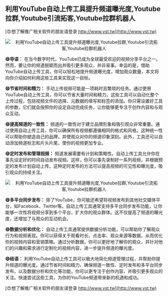 ## **利用YouTube自动上传工具提升频道曝光度,Youtube拉群,Youtube引流拓客,Youtube拉群机器人**

[😍想了解推广相关软件的朋友请登录 http://www.vst.tw](http://www.vst.tw)

 <center><img src="https://vst.tw/MP4/tuiguang/png/6.png" alt="利用YouTube自动上传工具提升频道曝光度,Youtube拉群,Youtube引流拓客,Youtube拉群机器人"></center>

**😄导语：**
在当今数字时代，YouTube已成为全球最受欢迎的视频分享平台之一。然而，要让你的频道脱颖而出并吸引更多观众，并非易事。幸运的是，借助YouTube自动上传工具，你可以轻松地提升频道曝光度，增加观众数量，本文将向你介绍如何利用这些工具来实现这一目标。

**😄节省时间和精力：**
手动上传视频可能是一项耗时且繁琐的任务。通过使用YouTube自动上传工具，你可以节省大量时间和精力。这些工具可以自动化整个上传过程，包括视频文件的选择、元数据的填写和标签的添加。你只需设置好工具的参数，它们就会按照你的设定自动完成任务，让你能够更专注于创作内容和与观众互动。

**😄提高频道的一致性：**
频道的一致性对于建立品牌形象和吸引观众非常重要。通过使用自动上传工具，你可以确保所有视频都遵循相同的格式和风格。这种统一性可以帮助你塑造自己的品牌，并使观众对你的频道印象深刻。此外，工具还可以自动添加频道标志和片头片尾，使你的视频更加专业。

**😄定时发布和管理视频：**
频道发展需要有计划和策略性。自动上传工具允许你在事先设定好的时间自动发布视频。这样，你可以事先录制好一系列视频，并根据预定的发布计划自动上传。这种定时发布的方法可以提高视频的可见性和曝光度，吸引观众的持续关注。

 <center><img src="https://vst.tw/MP4/tuiguang/png/4.png" alt="利用YouTube自动上传工具提升频道曝光度,Youtube拉群,Youtube引流拓客,Youtube拉群机器人"></center>

**😄多平台同步发布：**
除了YouTube，你可能还希望将视频发布到其他社交媒体平台，如Facebook、Twitter等。自动上传工具通常支持多平台同步发布功能，让你能够一次性将视频分享到多个平台，扩大你的观众群体。这不仅提高了频道的曝光度，还增加了与观众的互动机会。

**😄数据分析和优化：**
自动上传工具通常提供数据分析功能，可以帮助你了解观众行为和视频表现。你可以获得关于观看时长、点击率、观众来源等数据，从而优化你的视频内容和营销策略。通过分析数据，你可以更好地了解你的观众，并针对他们的兴趣和需求进行定制化的视频内容，进一步提升频道的曝光度。

**😄结语：**
利用YouTube自动上传工具可以极大地简化频道管理过程，并帮助你提升频道的曝光度。通过节省时间和精力、确保频道一致性、定时发布和多平台同步发布，以及数据分析和优化等功能，你可以更专注于创作内容，并吸引更多观众的关注。快速尝试这些工具，为你的YouTube频道带来新的机遇和成功。

[😍想了解推广相关软件的朋友请登录 http://www.vst.tw](http://www.vst.tw)



